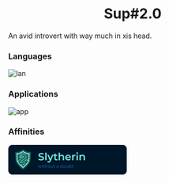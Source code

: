 <h1 align="center"> Sup#2.0 </h1>

An avid introvert with way much in xis head.


### Languages

![lan](https://skillicons.dev/icons?i=py,html,css,swift,cs,md,latex)


### Applications

![app](https://skillicons.dev/icons?i=vscode,unity)


### Affinities

<img src="userbox.png" width="240px">